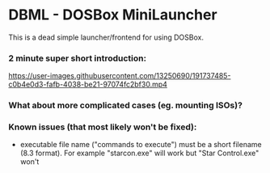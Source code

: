 # DBML - DOSBox MiniLauncher

This is a dead simple launcher/frontend for using DOSBox.

### 2 minute super short introduction:


https://user-images.githubusercontent.com/13250690/191737485-c0b4e0d3-fafb-4038-be21-97074fc2bf30.mp4

### What about more complicated cases (eg. mounting ISOs)?


### Known issues (that most likely won't be fixed):
- executable file name ("commands to execute") must be a short filename (8.3 format). For example "starcon.exe" will work but "Star Control.exe" won't
